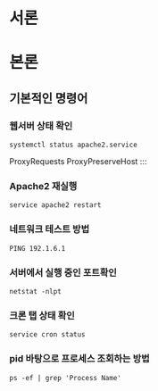 # 서론

# 본론

## 기본적인 명령어

### 웹서버 상태 확인

```shell
systemctl status apache2.service
```

ProxyRequests
ProxyPreserveHost :::

### Apache2 재실행

```shell
service apache2 restart
```

### 네트워크 테스트 방법

```shell
PING 192.1.6.1
```

### 서버에서 실행 중인 포트확인

```shell
netstat -nlpt
```

### 크론 탭 상태 확인

```shell
service cron status
```

### pid 바탕으로 프로세스 조회하는 방법

```shell
ps -ef | grep 'Process Name'
```